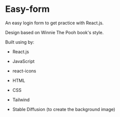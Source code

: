 # Easy-form

An easy login form to get practice with React.js. 

Design based on Winnie The Pooh book's style.

Built using by:

- React.js
- JavaScript
- react-icons
- HTML
- CSS
- Tailwind

- Stable Diffusion (to create the background image)
